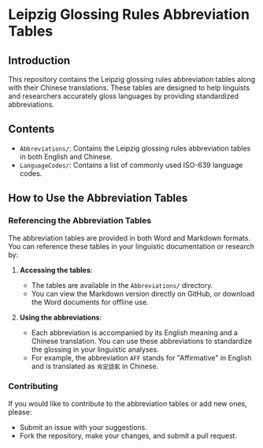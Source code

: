 # Leipzig Glossing Rules Abbreviation Tables

## Introduction

This repository contains the Leipzig glossing rules abbreviation tables along with their Chinese translations. These tables are designed to help linguists and researchers accurately gloss languages by providing standardized abbreviations.

## Contents

- `Abbreviations/`: Contains the Leipzig glossing rules abbreviation tables in both English and Chinese.
- `LanguageCodes/`: Contains a list of commonly used ISO-639 language codes.

## How to Use the Abbreviation Tables

### Referencing the Abbreviation Tables

The abbreviation tables are provided in both Word and Markdown formats. You can reference these tables in your linguistic documentation or research by:

1. **Accessing the tables**:
   - The tables are available in the `Abbreviations/` directory.
   - You can view the Markdown version directly on GitHub, or download the Word documents for offline use.

2. **Using the abbreviations**:
   - Each abbreviation is accompanied by its English meaning and a Chinese translation. You can use these abbreviations to standardize the glossing in your linguistic analyses.
   - For example, the abbreviation `AFF` stands for "Affirmative" in English and is translated as `肯定語氣` in Chinese.


### Contributing

If you would like to contribute to the abbreviation tables or add new ones, please:
- Submit an issue with your suggestions.
- Fork the repository, make your changes, and submit a pull request.
